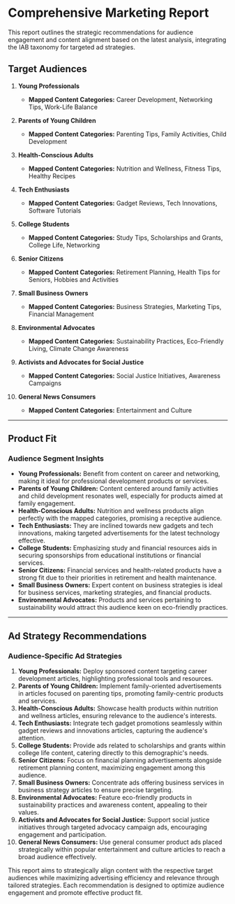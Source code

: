 # Comprehensive Marketing Report

This report outlines the strategic recommendations for audience engagement and content alignment based on the latest analysis, integrating the IAB taxonomy for targeted ad strategies.

## Target Audiences

1. **Young Professionals**
   - **Mapped Content Categories:** Career Development, Networking Tips, Work-Life Balance

2. **Parents of Young Children**
   - **Mapped Content Categories:** Parenting Tips, Family Activities, Child Development

3. **Health-Conscious Adults**
   - **Mapped Content Categories:** Nutrition and Wellness, Fitness Tips, Healthy Recipes

4. **Tech Enthusiasts**
   - **Mapped Content Categories:** Gadget Reviews, Tech Innovations, Software Tutorials

5. **College Students**
   - **Mapped Content Categories:** Study Tips, Scholarships and Grants, College Life, Networking

6. **Senior Citizens**
   - **Mapped Content Categories:** Retirement Planning, Health Tips for Seniors, Hobbies and Activities

7. **Small Business Owners**
   - **Mapped Content Categories:** Business Strategies, Marketing Tips, Financial Management

8. **Environmental Advocates**
   - **Mapped Content Categories:** Sustainability Practices, Eco-Friendly Living, Climate Change Awareness

9. **Activists and Advocates for Social Justice**
   - **Mapped Content Categories:** Social Justice Initiatives, Awareness Campaigns

10. **General News Consumers**
    - **Mapped Content Categories:** Entertainment and Culture

---

## Product Fit

### Audience Segment Insights
- **Young Professionals:** Benefit from content on career and networking, making it ideal for professional development products or services.
- **Parents of Young Children:** Content centered around family activities and child development resonates well, especially for products aimed at family engagement.
- **Health-Conscious Adults:** Nutrition and wellness products align perfectly with the mapped categories, promising a receptive audience.
- **Tech Enthusiasts:** They are inclined towards new gadgets and tech innovations, making targeted advertisements for the latest technology effective.
- **College Students:** Emphasizing study and financial resources aids in securing sponsorships from educational institutions or financial services.
- **Senior Citizens:** Financial services and health-related products have a strong fit due to their priorities in retirement and health maintenance.
- **Small Business Owners:** Expert content on business strategies is ideal for business services, marketing strategies, and financial products.
- **Environmental Advocates:** Products and services pertaining to sustainability would attract this audience keen on eco-friendly practices.

---

## Ad Strategy Recommendations

### Audience-Specific Ad Strategies
1. **Young Professionals:** Deploy sponsored content targeting career development articles, highlighting professional tools and resources.
2. **Parents of Young Children:** Implement family-oriented advertisements in articles focused on parenting tips, promoting family-centric products and services.
3. **Health-Conscious Adults:** Showcase health products within nutrition and wellness articles, ensuring relevance to the audience's interests.
4. **Tech Enthusiasts:** Integrate tech gadget promotions seamlessly within gadget reviews and innovations articles, capturing the audience's attention.
5. **College Students:** Provide ads related to scholarships and grants within college life content, catering directly to this demographic's needs.
6. **Senior Citizens:** Focus on financial planning advertisements alongside retirement planning content, maximizing engagement among this audience.
7. **Small Business Owners:** Concentrate ads offering business services in business strategy articles to ensure precise targeting.
8. **Environmental Advocates:** Feature eco-friendly products in sustainability practices and awareness content, appealing to their values.
9. **Activists and Advocates for Social Justice:** Support social justice initiatives through targeted advocacy campaign ads, encouraging engagement and participation.
10. **General News Consumers:** Use general consumer product ads placed strategically within popular entertainment and culture articles to reach a broad audience effectively.

This report aims to strategically align content with the respective target audiences while maximizing advertising efficiency and relevance through tailored strategies. Each recommendation is designed to optimize audience engagement and promote effective product fit.
